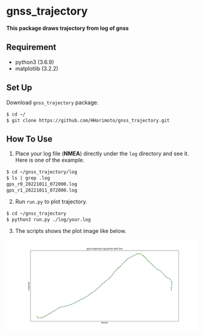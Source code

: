 # gnss_trajectory

**This package draws trajectory from log of gnss**

## Requirement
+ python3 (3.6.9)
+ matplotlib (3.2.2)

## Set Up
Download `gnss_trajectory` package.

```shell
$ cd ~/
$ git clone https://github.com/HHorimoto/gnss_trajectory.git
```

## How To Use

1. Place your log file (**NMEA**) directly under the `log` directory and see it. Here is one of the example.

```shell
$ cd ~/gnss_trajectory/log
$ ls | grep .log
gps_r0_20221011_072000.log
gps_r1_20221011_072000.log
```

2. Run `run.py` to plot trajectory.

```shell
$ cd ~/gnss_trajectory
$ python3 run.py ./log/your.log
```

3. The scripts shows the plot image like below.

![sample_image_of_trajectory](./media/Figure_trajectory.png)